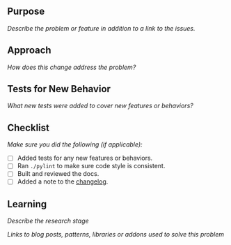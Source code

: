 ## Purpose
_Describe the problem or feature in addition to a link to the issues._

## Approach
_How does this change address the problem?_

## Tests for New Behavior
_What new tests were added to cover new features or behaviors?_

## Checklist
_Make sure you did the following (if applicable):_
- [ ] Added tests for any new features or behaviors.
- [ ] Ran ``./pylint`` to make sure code style is consistent.
- [ ] Built and reviewed the docs.
- [ ] Added a note to the [changelog](https://github.com/hudson-and-thames/arbitragelab/blob/develop/docs/source/changelog.rst).

## Learning
_Describe the research stage_

_Links to blog posts, patterns, libraries or addons used to solve this problem_

